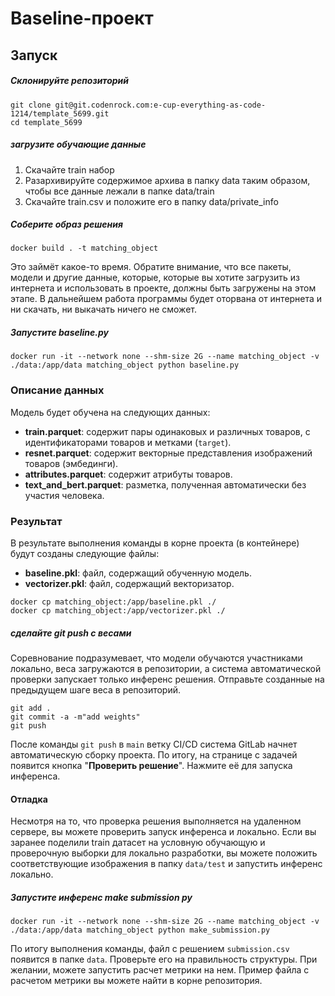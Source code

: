 # Baseline-проект

##  Запуск

##### Склонируйте репозиторий
```
git clone git@git.codenrock.com:e-cup-everything-as-code-1214/template_5699.git 
cd template_5699
```

##### загрузите обучающие данные
1. Скачайте train набор
2. Разархивируйте содержимое архива в папку data таким образом, чтобы все данные лежали в папке data/train
3. Скачайте train.csv и положите его в папку data/private_info

##### Соберите образ решения
```shell
docker build . -t matching_object
```
Это займёт какое-то время. Обратите внимание, что все пакеты, модели и другие данные, которые, которые вы хотите загрузить из интернета и использовать в проекте, должны быть загружены на этом этапе. В дальнейшем работа программы будет оторвана от интернета и ни скачать, ни выкачать ничего не сможет.

##### Запустите baseline.py
```shell
docker run -it --network none --shm-size 2G --name matching_object -v ./data:/app/data matching_object python baseline.py
```
### Описание данных

Модель будет обучена на следующих данных:

- **train.parquet**: содержит пары одинаковых и различных товаров, с идентификаторами товаров и метками (`target`).
- **resnet.parquet**: содержит векторные представления изображений товаров (эмбединги).
- **attributes.parquet**: содержит атрибуты товаров.
- **text_and_bert.parquet**: разметка, полученная автоматически без участия человека.

### Результат

В результате выполнения команды в корне проекта (в контейнере) будут созданы следующие файлы:

- **baseline.pkl**: файл, содержащий обученную модель.
- **vectorizer.pkl**: файл, содержащий векторизатор.

```shell
docker cp matching_object:/app/baseline.pkl ./
docker cp matching_object:/app/vectorizer.pkl ./
```

##### сделайте git push с весами
Соревнование подразумевает, что модели обучаются участниками локально, веса загружаются в репозитории, а система автоматической проверки запускает только инференс решения. Отправьте созданные на предыдущем шаге веса в репозиторий.
```shell
git add .
git commit -a -m"add weights"
git push
```
После команды `git push` в `main` ветку CI/CD система GitLab начнет автоматическую сборку проекта. По итогу, на странице с задачей появится кнопка "**Проверить решение**". Нажмите её для запуска инференса.

#### Отладка

Несмотря на то, что проверка решения выполняется на удаленном сервере, вы можете проверить запуск инференса и локально. Если вы заранее поделили train датасет на условную обучающую и проверочную выборки для локально разработки, вы можете положить соответствующие изображения в папку `data/test` и запустить инференс локально.
##### Запустите инференс make submission py
```shell
docker run -it --network none --shm-size 2G --name matching_object -v ./data:/app/data matching_object python make_submission.py
```
По итогу выполнения команды, файл с решением `submission.csv` появится в папке `data`. Проверьте его на правильность структуры. При желании, можете запустить расчет метрики на нем. Пример файла с расчетом метрики вы можете найти в корне репозитория.
